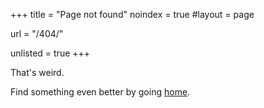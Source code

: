 +++
title = "Page not found"
noindex = true
#layout = page

url = "/404/"

unlisted = true
+++

That's weird.

Find something even better by going [home](/).
